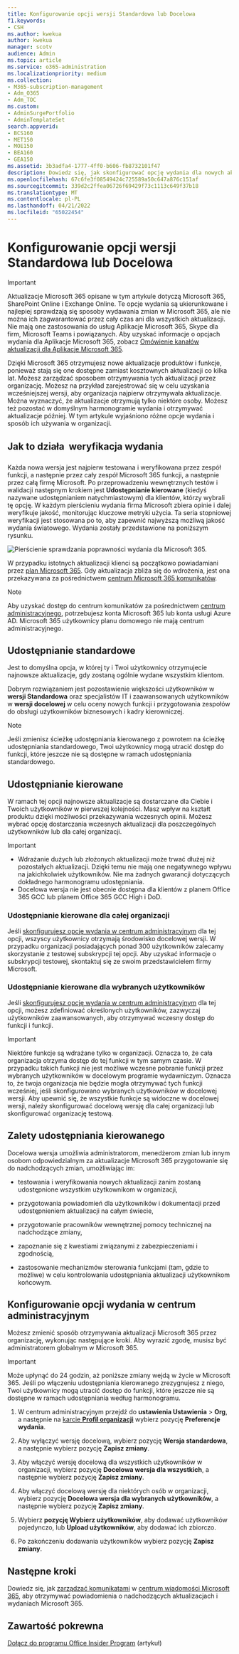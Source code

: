 ```yaml
---
title: Konfigurowanie opcji wersji Standardowa lub Docelowa
f1.keywords:
- CSH
ms.author: kwekua
author: kwekua
manager: scotv
audience: Admin
ms.topic: article
ms.service: o365-administration
ms.localizationpriority: medium
ms.collection:
- M365-subscription-management
- Adm_O365
- Adm_TOC
ms.custom:
- AdminSurgePortfolio
- AdminTemplateSet
search.appverid:
- BCS160
- MET150
- MOE150
- BEA160
- GEA150
ms.assetid: 3b3adfa4-1777-4ff0-b606-fb8732101f47
description: Dowiedz się, jak skonfigurować opcję wydania dla nowych aktualizacji produktów i funkcji w Centrum administracyjne platformy Microsoft 365.
ms.openlocfilehash: 67c6fe3f08549424c725589a50c647a876c151af
ms.sourcegitcommit: 339d2c2ffea06726f69429f73c1113c649f37b18
ms.translationtype: MT
ms.contentlocale: pl-PL
ms.lasthandoff: 04/21/2022
ms.locfileid: "65022454"
---
```

# <a name="set-up-the-standard-or-targeted-release-options"></a>Konfigurowanie opcji wersji Standardowa lub Docelowa

> [!IMPORTANT]
> Aktualizacje Microsoft 365 opisane w tym artykule dotyczą Microsoft 365, SharePoint Online i Exchange Online. Te opcje wydania są ukierunkowane i najlepiej sprawdzają się sposoby wydawania zmian w Microsoft 365, ale nie można ich zagwarantować przez cały czas ani dla wszystkich aktualizacji. Nie mają one zastosowania do usług Aplikacje Microsoft 365, Skype dla firm, Microsoft Teams i powiązanych. Aby uzyskać informacje o opcjach wydania dla Aplikacje Microsoft 365, zobacz [Omówienie kanałów aktualizacji dla Aplikacje Microsoft 365](/deployoffice/overview-update-channels).

Dzięki Microsoft 365 otrzymujesz nowe aktualizacje produktów i funkcje, ponieważ stają się one dostępne zamiast kosztownych aktualizacji co kilka lat. Możesz zarządzać sposobem otrzymywania tych aktualizacji przez organizację. Możesz na przykład zarejestrować się w celu uzyskania wcześniejszej wersji, aby organizacja najpierw otrzymywała aktualizacje. Można wyznaczyć, że aktualizacje otrzymują tylko niektóre osoby. Możesz też pozostać w domyślnym harmonogramie wydania i otrzymywać aktualizacje później. W tym artykule wyjaśniono różne opcje wydania i sposób ich używania w organizacji.

## <a name="how-it-works---release-validation"></a>Jak to działa  weryfikacja wydania

Każda nowa wersja jest najpierw testowana i weryfikowana przez zespół funkcji, a następnie przez cały zespół Microsoft 365 funkcji, a następnie przez całą firmę Microsoft. Po przeprowadzeniu wewnętrznych testów i walidacji następnym krokiem jest **Udostępnianie kierowane** (kiedyś nazywane udostępnianiem natychmiastowym) dla klientów, którzy wybrali tę opcję. W każdym pierścieniu wydania firma Microsoft zbiera opinie i dalej weryfikuje jakość, monitorując kluczowe metryki użycia. Ta seria stopniowej weryfikacji jest stosowana po to, aby zapewnić najwyższą możliwą jakość wydania światowego. Wydania zostały przedstawione na poniższym rysunku. 
  
![Pierścienie sprawdzania poprawności wydania dla Microsoft 365.](../../media/73611ed3-2d8c-4e7b-8074-9f03b239f9ed.png)
  
W przypadku istotnych aktualizacji klienci są początkowo powiadamiani przez [plan Microsoft 365](https://products.office.com/business/office-365-roadmap). Gdy aktualizacja zbliża się do wdrożenia, jest ona przekazywana za pośrednictwem [centrum Microsoft 365 komunikatów](https://admin.microsoft.com/Adminportal/Home?source=applauncher#/MessageCenter).

> [!NOTE]
> Aby uzyskać dostęp do centrum komunikatów za pośrednictwem [centrum administracyjnego](/office365/admin/admin-overview/about-the-admin-center), potrzebujesz konta Microsoft 365 lub konta usługi Azure AD. Microsoft 365 użytkownicy planu domowego nie mają centrum administracyjnego.

## <a name="standard-release"></a>Udostępnianie standardowe

Jest to domyślna opcja, w której ty i Twoi użytkownicy otrzymujecie najnowsze aktualizacje, gdy zostaną ogólnie wydane wszystkim klientom.
  
Dobrym rozwiązaniem jest pozostawienie większości użytkowników w **wersji Standardowa** oraz specjalistów IT i zaawansowanych użytkowników w **wersji docelowej** w celu oceny nowych funkcji i przygotowania zespołów do obsługi użytkowników biznesowych i kadry kierowniczej. 
  
> [!NOTE]
> Jeśli zmienisz ścieżkę udostępniania kierowanego z powrotem na ścieżkę udostępniania standardowego, Twoi użytkownicy mogą utracić dostęp do funkcji, które jeszcze nie są dostępne w ramach udostępniania standardowego. 
  
## <a name="targeted-release"></a>Udostępnianie kierowane

W ramach tej opcji najnowsze aktualizacje są dostarczane dla Ciebie i Twoich użytkowników w pierwszej kolejności. Masz wpływ na kształt produktu dzięki możliwości przekazywania wczesnych opinii. Możesz wybrać opcję dostarczania wczesnych aktualizacji dla poszczególnych użytkowników lub dla całej organizacji.
  
> [!IMPORTANT]
> - Wdrażanie dużych lub złożonych aktualizacji może trwać dłużej niż pozostałych aktualizacji. Dzięki temu nie mają one negatywnego wpływu na jakichkolwiek użytkowników. Nie ma żadnych gwarancji dotyczących dokładnego harmonogramu udostępniania.
> - Docelowa wersja nie jest obecnie dostępna dla klientów z planem Office 365 GCC lub planem Office 365 GCC High i DoD.
  
### <a name="targeted-release-for-entire-organization"></a>Udostępnianie kierowane dla całej organizacji

Jeśli [skonfigurujesz opcję wydania w centrum administracyjnym](#set-up-the-release-option-in-the-admin-center) dla tej opcji, wszyscy użytkownicy otrzymają środowisko docelowej wersji. W przypadku organizacji posiadających ponad 300 użytkowników zalecamy skorzystanie z testowej subskrypcji tej opcji. Aby uzyskać informacje o subskrypcji testowej, skontaktuj się ze swoim przedstawicielem firmy Microsoft. 
  
### <a name="targeted-release-for-selected-users"></a>Udostępnianie kierowane dla wybranych użytkowników

Jeśli [skonfigurujesz opcję wydania w centrum administracyjnym](#set-up-the-release-option-in-the-admin-center) dla tej opcji, możesz zdefiniować określonych użytkowników, zazwyczaj użytkowników zaawansowanych, aby otrzymywać wczesny dostęp do funkcji i funkcji.

> [!IMPORTANT]
> Niektóre funkcje są wdrażane tylko w organizacji. Oznacza to, że cała organizacja otrzyma dostęp do tej funkcji w tym samym czasie. W przypadku takich funkcji nie jest możliwe wczesne pobranie funkcji przez wybranych użytkowników w docelowym programie wydawniczym. Oznacza to, że twoja organizacja nie będzie mogła otrzymywać tych funkcji wcześniej, jeśli skonfigurowano wybranych użytkowników w docelowej wersji. Aby upewnić się, że wszystkie funkcje są widoczne w docelowej wersji, należy skonfigurować docelową wersję dla całej organizacji lub skonfigurować organizację testową.
  
## <a name="benefits-of-targeted-release"></a>Zalety udostępniania kierowanego

Docelowa wersja umożliwia administratorom, menedżerom zmian lub innym osobom odpowiedzialnym za aktualizacje Microsoft 365 przygotowanie się do nadchodzących zmian, umożliwiając im:
  
- testowania i weryfikowania nowych aktualizacji zanim zostaną udostępnione wszystkim użytkownikom w organizacji,
    
- przygotowania powiadomień dla użytkowników i dokumentacji przed udostępnieniem aktualizacji na całym świecie,
    
- przygotowanie pracowników wewnętrznej pomocy technicznej na nadchodzące zmiany,
    
- zapoznanie się z kwestiami związanymi z zabezpieczeniami i zgodnością,
    
- zastosowanie mechanizmów sterowania funkcjami (tam, gdzie to możliwe) w celu kontrolowania udostępniania aktualizacji użytkownikom końcowym.
    
## <a name="set-up-the-release-option-in-the-admin-center"></a>Konfigurowanie opcji wydania w centrum administracyjnym

Możesz zmienić sposób otrzymywania aktualizacji Microsoft 365 przez organizację, wykonując następujące kroki. Aby wyrazić zgodę, musisz być administratorem globalnym w Microsoft 365.
  
> [!IMPORTANT]
> Może upłynąć do 24 godzin, aż poniższe zmiany wejdą w życie w Microsoft 365. Jeśli po włączeniu udostępniania kierowanego zrezygnujesz z niego, Twoi użytkownicy mogą utracić dostęp do funkcji, które jeszcze nie są dostępne w ramach udostępniania według harmonogramu. 
  
1. W centrum administracyjnym przejdź do **ustawienia Ustawienia** >  **Org**, a następnie na <a href="https://go.microsoft.com/fwlink/p/?linkid=2067339" target="_blank">karcie **Profil organizacji**</a> wybierz pozycję **Preferencje wydania**.

5. Aby wyłączyć wersję docelową, wybierz pozycję **Wersja standardowa**, a następnie wybierz pozycję **Zapisz zmiany**. 
    
6. Aby włączyć wersję docelową dla wszystkich użytkowników w organizacji, wybierz pozycję **Docelowa wersja dla wszystkich**, a następnie wybierz pozycję **Zapisz zmiany**. 
    
7. Aby włączyć docelową wersję dla niektórych osób w organizacji, wybierz pozycję **Docelowa wersja dla wybranych użytkowników**, a następnie wybierz pozycję **Zapisz zmiany**. 
    
8. Wybierz **pozycję Wybierz użytkowników**, aby dodawać użytkowników pojedynczo, lub **Upload użytkowników**, aby dodawać ich zbiorczo.
    
9. Po zakończeniu dodawania użytkowników wybierz pozycję **Zapisz zmiany**.
  
## <a name="next-steps"></a>Następne kroki

Dowiedz się, jak [zarządzać komunikatami](/office365/admin/manage/message-center) w [centrum wiadomości Microsoft 365](https://admin.microsoft.com/Adminportal/Home?source=applauncher#/MessageCenter), aby otrzymywać powiadomienia o nadchodzących aktualizacjach i wydaniach Microsoft 365.

## <a name="related-content"></a>Zawartość pokrewna

[Dołącz do programu Office Insider Program](https://insider.office.com/join/windows) (artykuł)

